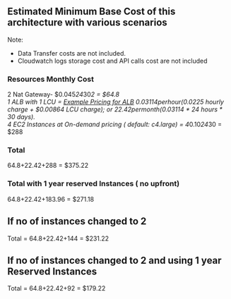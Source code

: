 ## Estimated Minimum Base Cost of this architecture with various scenarios 

Note: 
- Data Transfer costs are not included. 
- Cloudwatch logs storage cost and API calls cost are not included


### Resources Monthly Cost
2 Nat Gateway- $0.045*24*30*2 = $64.8\
1 ALB with 1 LCU = [Example Pricing for ALB](https://aws.amazon.com/elasticloadbalancing/pricing/) $0.03114 per hour ($0.0225 hourly charge + $0.00864 LCU charge); or
$22.42 per month ($0.03114 * 24 hours * 30 days).\
4 EC2 Instances at On-demand pricing  ( default: c4.large) = 4*0.10*24*30 = $288 


### Total 
64.8+22.42+288 = $375.22

### Total with 1 year reserved Instances ( no upfront)
64.8+22.42+183.96 = $271.18




## If no of instances changed to 2 
Total = 64.8+22.42+144 = $231.22


## If no of instances changed to 2 and using 1 year Reserved Instances
Total = 64.8+22.42+92 = $179.22
